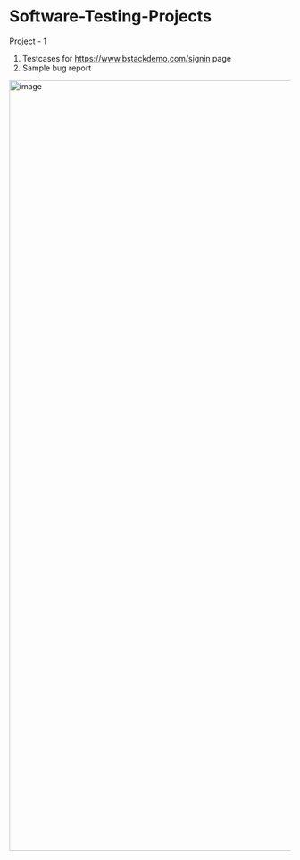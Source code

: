 # Software-Testing-Projects

Project - 1
1. Testcases for  https://www.bstackdemo.com/signin page
2. Sample bug report

<img width="1382" alt="image" src="https://github.com/HA-Lopes/Software-Testing-Projects/assets/65669599/ce8011d1-b6ae-4a67-a277-d3a1eed9304f">


